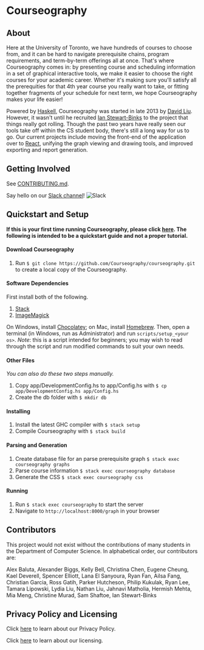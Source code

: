 Courseography
=============

About
--------------------------------------

Here at the University of Toronto, we have hundreds of courses to choose from, and it can be hard to navigate prerequisite chains, program requirements, and term-by-term offerings all at once. That's where Courseography comes in: by presenting course and scheduling information in a set of graphical interactive tools, we make it easier to choose the right courses for your academic career. Whether it's making sure you'll satisfy all the prerequities for that 4th year course you really want to take, or fitting together fragments of your schedule for next term, we hope Courseography makes your life easier!

Powered by [Haskell](https://www.haskell.org/), Courseography was started in late 2013 by [David Liu](http://www.cs.toronto.edu/~david/). However, it wasn't until he recruited [Ian Stewart-Binks](http://www.cs.toronto.edu/~iansb/) to the project that things really got rolling. Though the past two years have really seen our tools take off within the CS student body, there's still a long way for us to go. Our current projects include moving the front-end of the application over to [React](https://facebook.github.io/react/), unifying the graph viewing and drawing tools, and improved exporting and report generation.


Getting Involved
--------------------------------------

See [CONTRIBUTING.md](https://github.com/Courseography/courseography/blob/master/CONTRIBUTING.md).

Say hello on our [Slack channel][slackin]! ![Slack][slackin-badge]


Quickstart and Setup
--------------------------------------
**If this is your first time running Courseography, please click [here](https://github.com/Courseography/courseography/wiki/Installing-Courseography). The following is intended to be a quickstart guide and not a proper tutorial.**

#### Download Courseography
1. Run `$ git clone https://github.com/Courseography/courseography.git` to create a local copy of the Courseography.

#### Software Dependencies
First install both of the following.

1. [Stack](https://docs.haskellstack.org/en/stable/README/)
2. [ImageMagick](http://www.imagemagick.org/script/download.php)

On Windows, install [Chocolatey](https://chocolatey.org/install); on Mac, install [Homebrew](https://brew.sh/).
Then, open a terminal (in Windows, run as Administrator) and run `scripts/setup_<your os>`.
*Note*: this is a script intended for beginners; you may wish to read through the script and run modified commands to suit your own needs.

#### Other Files
*You can also do these two steps manually.*

1. Copy app/DevelopmentConfig.hs to app/Config.hs with `$ cp app/DevelopmentConfig.hs app/Config.hs`
2. Create the db folder with `$ mkdir db`

#### Installing
1. Install the latest GHC compiler with `$ stack setup`
2. Compile Courseography with `$ stack build`

#### Parsing and Generation
1. Create database file for an parse prerequisite graph `$ stack exec courseography graphs`
2. Parse course information `$ stack exec courseography database`
3. Generate the CSS `$ stack exec courseography css`

#### Running
1. Run `$ stack exec courseography` to start the server
2. Navigate to `http://localhost:8000/graph` in your browser


Contributors
--------------------------------------

This project would not exist without the contributions of many students in the Department of Computer Science. In alphabetical order, our contributors are:

Alex Baluta,
Alexander Biggs,
Kelly Bell,
Christina Chen,
Eugene Cheung,
Kael Deverell,
Spencer Elliott,
Lana El Sanyoura,
Ryan Fan,
Ailsa Fang,
Christian Garcia,
Ross Gatih,
Parker Hutcheson,
Philip Kukulak,
Ryan Lee,
Tamara Lipowski,
Lydia Liu,
Nathan Liu,
Jahnavi Matholia,
Hermish Mehta,
Mia Meng,
Christine Murad,
Sam Shaftoe,
Ian Stewart-Binks


Privacy Policy and Licensing
--------------------------------------

Click [here](/PRIVACY.md) to learn about our Privacy Policy.

Click [here](/LICENSE) to learn about our licensing.


[slackin]: https://courseography-slack.herokuapp.com/
[slackin-badge]: https://courseography-slack.herokuapp.com/badge.svg
